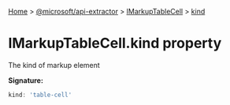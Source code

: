 [Home](./index) &gt; [@microsoft/api-extractor](api-extractor.md) &gt; [IMarkupTableCell](api-extractor.imarkuptablecell.md) &gt; [kind](api-extractor.imarkuptablecell.kind.md)

# IMarkupTableCell.kind property

The kind of markup element

**Signature:**
```javascript
kind: 'table-cell'
```
